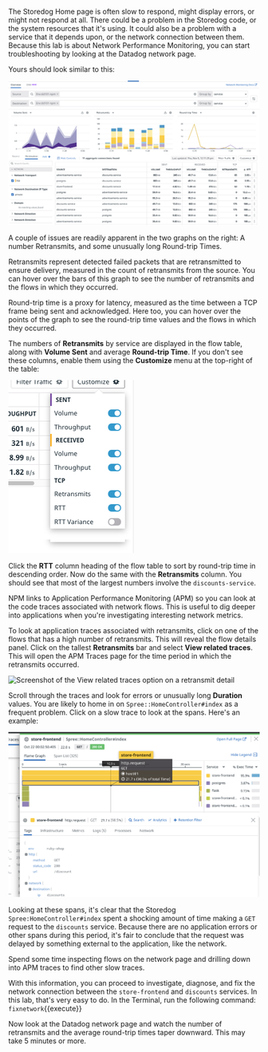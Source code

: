 The Storedog Home page is often slow to respond, might display errors, or might not respond at all. There could be a problem in the Storedog code, or the system resources that it's using. It could also be a problem with a service that it depends upon, or the network connection between them. Because this lab is about Network Performance Monitoring, you can start troubleshooting by looking at the Datadog network page. 

Yours should look similar to this:

![Screenshot of the network page showing retransmits and slow round trip times](./assets/storedog_rtt_retransmits.png)

A couple of issues are readily apparent in the two graphs on the right: A number Retransmits, and some unusually long Round-trip Times.

Retransmits represent detected failed packets that are retransmitted to ensure delivery, measured in the count of retransmits from the source. You can hover over the bars of this graph to see the number of retransmits and the flows in which they occurred.

Round-trip time is a proxy for latency, measured as the time between a TCP frame being sent and acknowledged. Here too, you can hover over the points of the graph to see the round-trip time values and the flows in which they occurred.

The numbers of **Retransmits** by service are displayed in the flow table, along with **Volume Sent** and average **Round-trip Time**. If you don't see these columns, enable them using the **Customize** menu at the top-right of the table: 

![Screenshot of Customize panel for the Network flows table](./assets/network_customize_columns.png)

Click the **RTT** column heading of the flow table to sort by round-trip time in descending order. Now do the same with the **Retransmits** column. You should see that most of the largest numbers involve the `discounts-service`.

NPM links to Application Performance Monitoring (APM) so you can look at the code traces associated with network flows. This is useful to dig deeper into applications when you're investigating interesting network metrics.  

To look at application traces associated with retransmits, click on one of the flows that has a high number of retransmits. This will reveal the flow details panel. Click on the tallest **Retransmits** bar and select **View related traces**. This will open the APM Traces page for the time period in which the retransmits occurred.

![Screenshot of the View related traces option on a retransmit detail](apm_related_traces.png)

Scroll through the traces and look for errors or unusually long **Duration** values. You are likely to home in on `Spree::HomeController#index` as a frequent problem. Click on a slow trace to look at the spans. Here's an example:

![Screenshot of a flame graph for a very slow trace Home controller trace](./assets/apm_discounts_span.png)

Looking at these spans, it's clear that the Storedog `Spree:HomeController#index` spent a shocking amount of time making  a `GET` request to the `discounts` service. Because there are no application errors or other spans during this period, it's fair to conclude that the request was delayed by something external to the application, like the network. 

Spend some time inspecting flows on the network page and drilling down into APM traces to find other slow traces.

With this information, you can proceed to investigate, diagnose, and fix the network connection between the `store-frontend` and `discounts` services. In this lab, that's very easy to do. In the Terminal, run the following command: `fixnetwork`{{execute}}

Now look at the Datadog network page and watch the number of retransmits and the average round-trip times taper downward. This may take 5 minutes or more.



